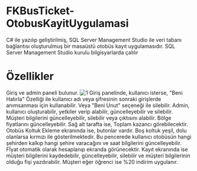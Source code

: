 # FKBusTicket-OtobusKayitUygulamasi
C# ile yazılıp geliştirilmiş, SQL Server Management Studio ile veri tabanı bağlantısı oluşturulmuş bir masaüstü otobüs kayıt uygulamasıdır.
SQL Server Management Studio kurulu bilgisyarlarda çalılır
# Özellikler
Giriş ve admin paneli bulunur.
![1](https://github.com/Ferhatk96/FKBusTicket-OtobusKayitUygulamasi/assets/137729751/16c7c37c-db9d-495b-b460-712a5cee7358)
Giriş panelinde, kullanıcı isterse, "Beni Hatırla" Özelliği ile kullanıcı adı veya şifresinin sonraki girişlerde anımsanması için kullanabilir. Veya "Beni Unut" seçeneği ile silebilir.
Admin, kullanıcı oluşturabilir, yetkiler verip alabilir, güncelleyebilir ve silebilir. Müşteri bilgilerini güncelleyebilir, silebilir veya çıktısını alabilir. Bölge fiyatlarını güncelleyebilir.
Sağ alt tarafta ise, Toplam kazancı görebilecektir.
Otobüs Koltuk Ekleme ekranında ise, butonlar vardır. Boş koltuk yeşil, dolu olanlarsa kırmızı ile gösterilmektedir. Bu pencerede kullanıcı otobüsün hangi şehirden kalkıp hangi şehire varacağını ve saat bilgilerini güncelleyebilir.
Fİyat otomatik olarak hesaplanıp ekranda görünecektir.
Kayıt ekranında ise müşteri bilgilerini kaydedebilir, güncelleyebilir, silebilir ve müşteri bilgilerinin olduğu fişi yazdırabilir. Müşteri eğer öğrenci ise %20 indirim uygulanır.

